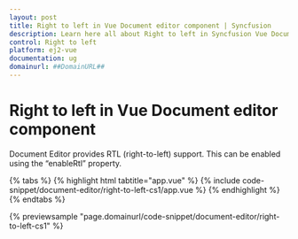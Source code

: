 ```yaml
---
layout: post
title: Right to left in Vue Document editor component | Syncfusion
description: Learn here all about Right to left in Syncfusion Vue Document editor component of Syncfusion Essential JS 2 and more.
control: Right to left 
platform: ej2-vue
documentation: ug
domainurl: ##DomainURL##
---
```


# Right to left in Vue Document editor component

Document Editor provides RTL (right-to-left) support. This can be enabled using the “enableRtl” property.

{% tabs %}
{% highlight html tabtitle="app.vue" %}
{% include code-snippet/document-editor/right-to-left-cs1/app.vue %}
{% endhighlight %}
{% endtabs %}
        
{% previewsample "page.domainurl/code-snippet/document-editor/right-to-left-cs1" %}